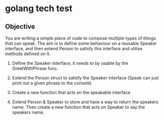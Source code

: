 # golang tech test #

## Objective ##

You are writing a simple piece of code to compose multiple types of things that can speak. The aim is to define some behaviour on a reusable Speaker interface, and then extend Person to satisfy this interface and utilise methods defined on it.

1. Define the Speaker interface, it needs to by usable by the GreetWithPhrase func.
2. Extend the Person struct to satisfy the Speaker interface (Speak can just print out a given phrase to the console)
3. Create a new function that acts on the speakable interface

4. Extend Person & Speaker to store and have a way to return the speakers name. Then create a new function that acts on Speaker to say the speakers name.
